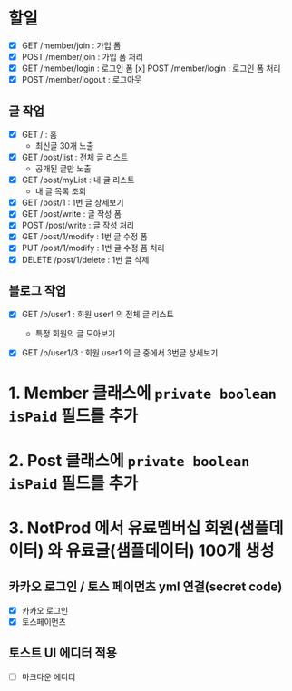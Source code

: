 # 할일

- [x] GET /member/join : 가입 폼
- [x] POST /member/join : 가입 폼 처리
- [x] GET /member/login : 로그인 폼
  [x] POST /member/login : 로그인 폼 처리
- [x] POST /member/logout : 로그아웃

## 글 작업

- [x] GET / : 홈
  - 최신글 30개 노출
- [x] GET /post/list : 전체 글 리스트
  - 공개된 글만 노출
- [x] GET /post/myList : 내 글 리스트
  - 내 글 목록 조회
- [x] GET /post/1 : 1번 글 상세보기
- [x] GET /post/write : 글 작성 폼
- [x] POST /post/write : 글 작성 처리
- [x] GET /post/1/modify : 1번 글 수정 폼
- [x] PUT /post/1/modify : 1번 글 수정 폼 처리
- [x] DELETE /post/1/delete : 1번 글 삭제

## 블로그 작업

- [x] GET /b/user1 : 회원 user1 의 전체 글 리스트
  - 특정 회원의 글 모아보기
- [x] GET /b/user1/3 : 회원 user1 의 글 중에서 3번글 상세보기


# 1. Member 클래스에 `private boolean isPaid` 필드를 추가 
# 2. Post 클래스에 `private boolean isPaid` 필드를 추가 
# 3. NotProd 에서 유료멤버십 회원(샘플데이터) 와 유료글(샘플데이터) 100개 생성

## 카카오 로그인 / 토스 페이먼츠 yml 연결(secret code)
- [x] 카카오 로그인 
- [x] 토스페이먼츠

## 토스트 UI 에디터 적용
- [ ] 마크다운 에디터 

